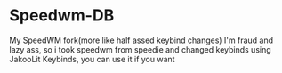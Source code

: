 # Speedwm-DB
My SpeedWM fork(more like half assed keybind changes)
I'm fraud and lazy ass, so i took speedwm from speedie and changed keybinds using JakooLit Keybinds, you can use it if you want

